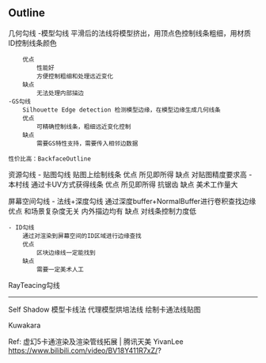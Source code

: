 ## Outline
 几何勾线
    -模型勾线
        平滑后的法线将模型挤出，用顶点色控制线条粗细，用材质ID控制线条颜色
    
        优点
            性能好
            方便控制粗细和处理远近变化
        缺点
            无法处理内部描边
    -GS勾线
        Silhouette Edge detection 检测模型边缘，在模型边缘生成几何线条
        优点
            可精确控制线条，粗细远近变化控制
        缺点
            需要GS特性支持，需要传入相邻边数据

    性价比高：BackfaceOutline


 资源勾线
    - 贴图勾线
        贴图上绘制线条
        优点
            所见即所得
        缺点
            对贴图精度要求高
    - 本村线
        通过卡UV方式获得线条
        优点
            所见即所得
            抗锯齿
        缺点
            美术工作量大

 屏幕空间勾线
    - 法线+深度勾线
        通过深度buffer+NormalBuffer进行卷积查找边缘
        优点
            和场景复杂度无关
            内外描边均有
        缺点
            对线条控制力度低

    - ID勾线
        通过对渲染到屏幕空间的ID区域进行边缘查找
        优点
            区块边缘线一定能找到
        缺点
            需要一定美术人工

 RayTeacing勾线
 
 ---

 Self Shadow
 模型卡线法
 代理模型烘培法线
 绘制卡通法线贴图

 Kuwakara

 Ref:
 虚幻5卡通渲染及渲染管线拓展 | 腾讯天美 YivanLee
 https://www.bilibili.com/video/BV18Y411R7xZ/?